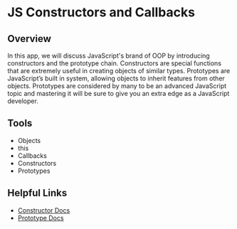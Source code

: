 # JS Constructors and Callbacks

## Overview
In this app, we will discuss JavaScript's brand of OOP by introducing constructors and the prototype chain. Constructors are special functions that are extremely useful in creating objects of similar types. Prototypes are JavaScript’s built in system, allowing objects to inherit features from other objects. Prototypes are considered by many to be an advanced JavaScript topic and mastering it will be sure to give you an extra edge as a JavaScript developer.

## Tools
* Objects
* this
* Callbacks
* Constructors
* Prototypes

## Helpful Links
* [Constructor Docs](https://developer.mozilla.org/en-US/docs/Web/JavaScript/Reference/Classes/constructor)
* [Prototype Docs](https://developer.mozilla.org/en-US/docs/Web/JavaScript/Reference/Global_Objects/Object/prototype)
